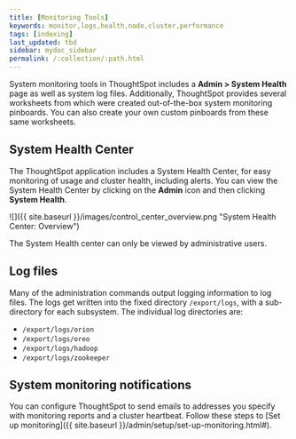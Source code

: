 ```yaml
---
title: [Monitoring Tools]
keywords: monitor,logs,health,node,cluster,performance
tags: [indexing]
last_updated: tbd
sidebar: mydoc_sidebar
permalink: /:collection/:path.html
---
```

System monitoring tools in ThoughtSpot includes a **Admin > System Health** page
as well as system log files. Additionally, ThoughtSpot provides several
worksheets from which were created out-of-the-box system monitoring pinboards.
You can also create your own custom pinboards from these same worksheets.  

## System Health Center

The ThoughtSpot application includes a System Health Center, for easy monitoring
of usage and cluster health, including alerts. You can view the System Health
Center by clicking on the **Admin** icon and then clicking **System Health**.

![]({{ site.baseurl }}/images/control_center_overview.png "System Health Center: Overview")

The System Health center can only be viewed by administrative users.


## Log files

Many of the administration commands output logging information to log files. The
logs get written into the fixed directory `/export/logs`, with a sub-directory for
each subsystem. The individual log directories are:

- `/export/logs/orion`
- `/export/logs/oreo`
- `/export/logs/hadoop`
- `/export/logs/zookeeper`

## System monitoring notifications

You can configure ThoughtSpot to send emails to addresses you specify with
monitoring reports and a cluster heartbeat. Follow these steps to [Set up
monitoring]({{ site.baseurl }}/admin/setup/set-up-monitoring.html#).
